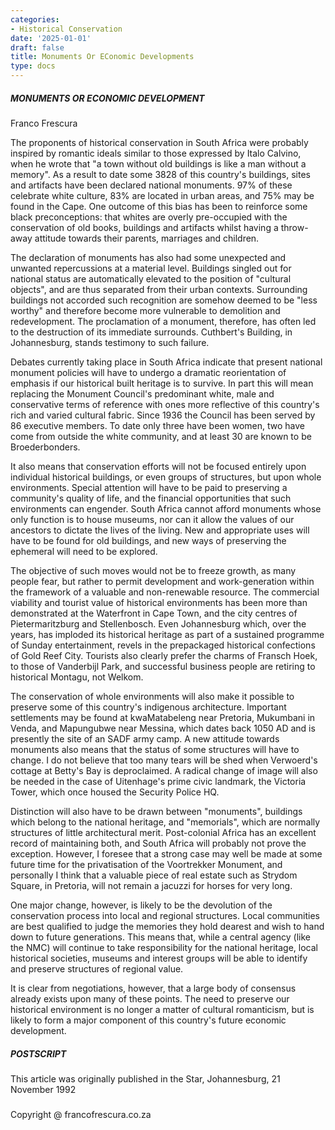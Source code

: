 ```yaml
---
categories:
- Historical Conservation
date: '2025-01-01'
draft: false
title: Monuments Or EConomic Developments
type: docs
---
```


##### MONUMENTS OR ECONOMIC DEVELOPMENT

Franco Frescura

The proponents of historical conservation in South Africa were probably inspired by romantic ideals similar to those expressed by Italo Calvino, when he wrote that "a town without old buildings is like a man without a memory". As a result to date some 3828 of this country's buildings, sites and artifacts have been declared national monuments. 97% of these celebrate white culture, 83% are located in urban areas, and 75% may be found in the Cape. One outcome of this bias has been to reinforce some black preconceptions: that whites are overly pre-occupied with the conservation of old books, buildings and artifacts whilst having a throw-away attitude towards their parents, marriages and children.

The declaration of monuments has also had some unexpected and unwanted repercussions at a material level. Buildings singled out for national status are automatically elevated to the position of "cultural objects", and are thus separated from their urban contexts. Surrounding buildings not accorded such recognition are somehow deemed to be "less worthy" and therefore become more vulnerable to demolition and redevelopment. The proclamation of a monument, therefore, has often led to the destruction of its immediate surrounds. Cuthbert's Building, in Johannesburg, stands testimony to such failure.

Debates currently taking place in South Africa indicate that present national monument policies will have to undergo a dramatic reorientation of emphasis if our historical built heritage is to survive. In part this will mean replacing the Monument Council's predominant white, male and conservative terms of reference with ones more reflective of this country's rich and varied cultural fabric. Since 1936 the Council has been served by 86 executive members. To date only three have been women, two have come from outside the white community, and at least 30 are known to be Broederbonders.

It also means that conservation efforts will not be focused entirely upon individual historical buildings, or even groups of structures, but upon whole environments. Special attention will have to be paid to preserving a community's quality of life, and the financial opportunities that such environments can engender. South Africa cannot afford monuments whose only function is to house museums, nor can it allow the values of our ancestors to dictate the lives of the living. New and appropriate uses will have to be found for old buildings, and new ways of preserving the ephemeral will need to be explored.

The objective of such moves would not be to freeze growth, as many people fear, but rather to permit development and work-generation within the framework of a valuable and non-renewable resource. The commercial viability and tourist value of historical environments has been more than demonstrated at the Waterfront in Cape Town, and the city centres of Pietermaritzburg and Stellenbosch. Even Johannesburg which, over the years, has imploded its historical heritage as part of a sustained programme of Sunday entertainment, revels in the prepackaged historical confections of Gold Reef City. Tourists also clearly prefer the charms of Fransch Hoek, to those of Vanderbijl Park, and successful business people are retiring to historical Montagu, not Welkom.

The conservation of whole environments will also make it possible to preserve some of this country's indigenous architecture. Important settlements may be found at kwaMatabeleng near Pretoria, Mukumbani in Venda, and Mapungubwe near Messina, which dates back 1050 AD and is presently the site of an SADF army camp. A new attitude towards monuments also means that the status of some structures will have to change. I do not believe that too many tears will be shed when Verwoerd's cottage at Betty's Bay is deproclaimed. A radical change of image will also be needed in the case of Uitenhage's prime civic landmark, the Victoria Tower, which once housed the Security Police HQ.

Distinction will also have to be drawn between "monuments", buildings which belong to the national heritage, and "memorials", which are normally structures of little architectural merit. Post-colonial Africa has an excellent record of maintaining both, and South Africa will probably not prove the exception. However, I foresee that a strong case may well be made at some future time for the privatisation of the Voortrekker Monument, and personally I think that a valuable piece of real estate such as Strydom Square, in Pretoria, will not remain a jacuzzi for horses for very long.

One major change, however, is likely to be the devolution of the conservation process into local and regional structures. Local communities are best qualified to judge the memories they hold dearest and wish to hand down to future generations. This means that, while a central agency (like the NMC) will continue to take responsibility for the national heritage, local historical societies, museums and interest groups will be able to identify and preserve structures of regional value.

It is clear from negotiations, however, that a large body of consensus already exists upon many of these points. The need to preserve our historical environment is no longer a matter of cultural romanticism, but is likely to form a major component of this country's future economic development.

##### POSTSCRIPT

This article was originally published in the Star, Johannesburg, 21 November 1992

##### 

Copyright @ francofrescura.co.za